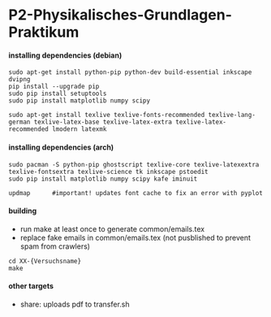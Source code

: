 # P2-Physikalisches-Grundlagen-Praktikum

#### installing dependencies (debian)
```
sudo apt-get install python-pip python-dev build-essential inkscape dvipng
pip install --upgrade pip
sudo pip install setuptools
sudo pip install matplotlib numpy scipy

sudo apt-get install texlive texlive-fonts-recommended texlive-lang-german texlive-latex-base texlive-latex-extra texlive-latex-recommended lmodern latexmk
```

#### installing dependencies (arch)
```
sudo pacman -S python-pip ghostscript texlive-core texlive-latexextra texlive-fontsextra texlive-science tk inkscape pstoedit
sudo pip install matplotlib numpy scipy kafe iminuit

updmap		#important! updates font cache to fix an error with pyplot
```



#### building
* run make at least once to generate common/emails.tex
* replace fake emails in common/emails.tex (not pusblished to prevent spam from crawlers)
```
cd XX-{Versuchsname}
make
```

#### other targets
* share: uploads pdf to transfer.sh
